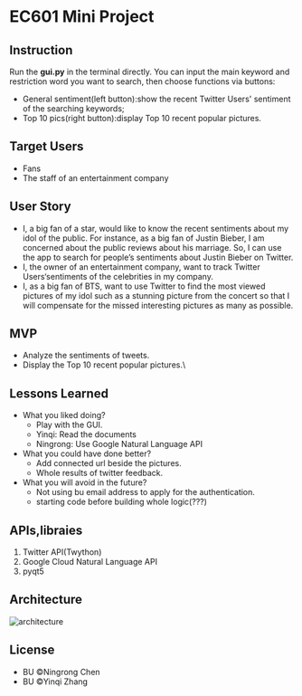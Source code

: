 # EC601 Mini Project

## Instruction
Run the <strong>gui.py</strong> in the terminal directly. You can input the main keyword and restriction word you want to search, then choose functions via buttons:
* General sentiment(left button):show the recent Twitter Users' sentiment of the searching keywords;
* Top 10 pics(right button):display Top 10 recent popular pictures.

## Target Users
* Fans
* The staff of an entertainment company

## User Story
* I, a big fan of a star, would like to know the recent sentiments about my idol of the public. For instance, as a big fan of Justin Bieber, I am concerned about the public reviews about his marriage. So, I can use the app to search for people’s sentiments about Justin Bieber on Twitter.
* I, the owner of an entertainment company, want to track Twitter Users‘sentiments of the celebrities in my company.
* I, as a big fan of BTS, want to use Twitter to find the most viewed pictures of my idol such as a stunning picture from the concert so that I will compensate for the missed interesting pictures as many as possible.

## MVP
* Analyze the sentiments of tweets.
* Display the Top 10 recent popular pictures.\

## Lessons Learned
* <italic>What you liked doing?</italic>
  * Play with the GUI.
  * Yinqi: Read the documents
  * Ningrong: Use Google Natural Language API
* What you could have done better?
  * Add connected url beside the pictures.
  * Whole results of twitter feedback.
* What you will avoid in the future?
  * Not using bu email address to apply for the authentication.
  * starting code before building whole logic(???)

## APIs,libraies
1. Twitter API(Twython)
2. Google Cloud Natural Language API
3. pyqt5

## Architecture
![architecture](https://user-images.githubusercontent.com/9766409/65824294-6d36de80-e234-11e9-8999-b98ea747e0c3.png)

## License
* BU ©Ningrong Chen
* BU ©Yinqi Zhang
